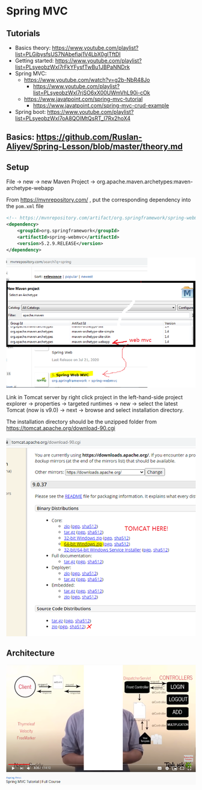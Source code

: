 # Spring MVC

## Tutorials

- Basics theory: https://www.youtube.com/playlist?list=PLGibysfsUS7NAbefiaj1V4LbX0glTftDI 
- Getting started: https://www.youtube.com/playlist?list=PLsyeobzWxl7rFkYFysfTwBu1JBPaNNDrk 
- Spring MVC: 
	- https://www.youtube.com/watch?v=g2b-NbR48Jo
		- https://www.youtube.com/playlist?list=PLsyeobzWxl7rjSO6xX00UWmVhL90i-cOk
	- https://www.javatpoint.com/spring-mvc-tutorial
		- https://www.javatpoint.com/spring-mvc-crud-example
- Spring boot: https://www.youtube.com/playlist?list=PLsyeobzWxl7oA8QOlMtQsRT_I7Rx2hoX4 

## Basics: https://github.com/Ruslan-Aliyev/Spring-Lesson/blob/master/theory.md

## Setup

File -> new -> new Maven Project -> org.apache.maven.archetypes:maven-archetype-webapp

From https://mvnrepository.com/ , put the corresponding dependency into the `pom.xml` file

```xml
<!-- https://mvnrepository.com/artifact/org.springframework/spring-webmvc -->
<dependency>
    <groupId>org.springframework</groupId>
    <artifactId>spring-webmvc</artifactId>
    <version>5.2.9.RELEASE</version>
</dependency>

```

![](https://raw.githubusercontent.com/Ruslan-Aliyev/Spring-Lesson/master/Illustrations/create_spring_mvc_proj.PNG)

Link in Tomcat server by right click project in the left-hand-side project explorer -> properties -> targeted runtimes -> new -> select the latest Tomcat (now is v9.0) -> next -> browse and select installation directory.

The installation directory should be the unzipped folder from https://tomcat.apache.org/download-90.cgi

![](https://raw.githubusercontent.com/Ruslan-Aliyev/Spring-Lesson/master/Illustrations/tomcat.PNG)

## Architecture

![](https://raw.githubusercontent.com/Ruslan-Aliyev/Spring-Lesson/master/Illustrations/archi.PNG)
